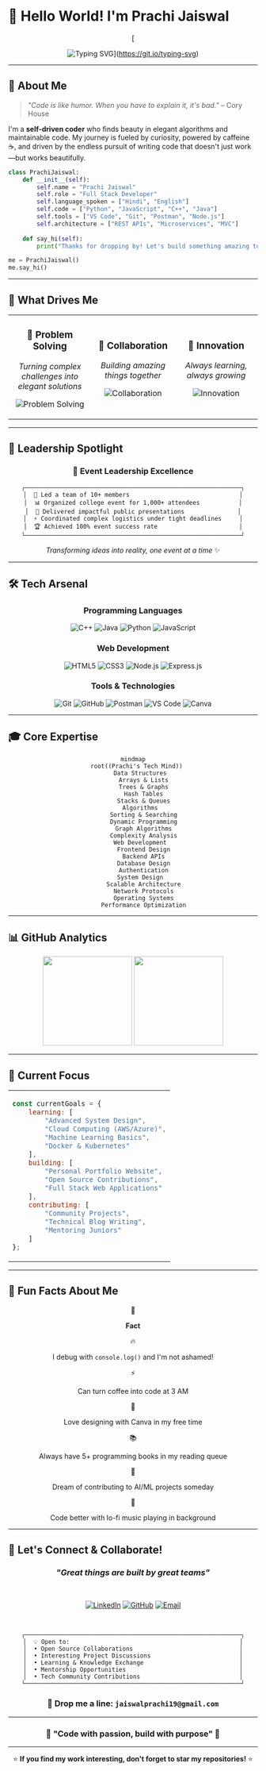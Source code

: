 
# 👋 Hello World! I'm **Prachi Jaiswal**

<div align="center">

[

![Typing SVG](https://readme-typing-svg.herokuapp.com/?font=Fira+Code&weight=600&size=28&duration=3000&pause=1000&color=36BCF7&center=true&vCenter=true&multiline=true&width=600&height=200&lines=Full+Stack+Developer;Algorithm+Enthusiast;Open+Source+Contributor;Problem+Solving+Ninja)](https://git.io/typing-svg)

</div>

----------

## 🎯 **About Me**

> _"Code is like humor. When you have to explain it, it's bad."_ – Cory House

I'm a **self-driven coder** who finds beauty in elegant algorithms and maintainable code. My journey is fueled by curiosity, powered by caffeine ☕, and driven by the endless pursuit of writing code that doesn't just work—but works beautifully.

```python
class PrachiJaiswal:
    def __init__(self):
        self.name = "Prachi Jaiswal"
        self.role = "Full Stack Developer"
        self.language_spoken = ["Hindi", "English"]
        self.code = ["Python", "JavaScript", "C++", "Java"]
        self.tools = ["VS Code", "Git", "Postman", "Node.js"]
        self.architecture = ["REST APIs", "Microservices", "MVC"]
        
    def say_hi(self):
        print("Thanks for dropping by! Let's build something amazing together 🚀")

me = PrachiJaiswal()
me.say_hi()

```

----------

## 🌟 **What Drives Me**

<table> <tr> <td width="33%" align="center">

### 🧠 **Problem Solving**

_Turning complex challenges into elegant solutions_

![Problem Solving](https://img.shields.io/badge/Mindset-Growth-brightgreen?style=for-the-badge)

</td> <td width="33%" align="center">

### 🤝 **Collaboration**

_Building amazing things together_

![Collaboration](https://img.shields.io/badge/Team-Player-blue?style=for-the-badge)

</td> <td width="33%" align="center">

### 🚀 **Innovation**

_Always learning, always growing_

![Innovation](https://img.shields.io/badge/Always-Learning-orange?style=for-the-badge)

</td> </tr> </table>

----------

## 💼 **Leadership Spotlight**

<div align="center">

### 🎪 **Event Leadership Excellence**

```
┌─────────────────────────────────────────────────────────────┐
│  🎯 Led a team of 10+ members                               │
│  📊 Organized college event for 1,000+ attendees           │
│  🎤 Delivered impactful public presentations               │
│  ⚡ Coordinated complex logistics under tight deadlines     │
│  🏆 Achieved 100% event success rate                       │
└─────────────────────────────────────────────────────────────┘

```

_Transforming ideas into reality, one event at a time_ ✨

</div>

----------

## 🛠️ **Tech Arsenal**

<div align="center">

### **Programming Languages**

![C++](https://img.shields.io/badge/C%2B%2B-00599C?style=for-the-badge&logo=c%2B%2B&logoColor=white) ![Java](https://img.shields.io/badge/Java-ED8B00?style=for-the-badge&logo=openjdk&logoColor=white) ![Python](https://img.shields.io/badge/Python-3776AB?style=for-the-badge&logo=python&logoColor=white) ![JavaScript](https://img.shields.io/badge/JavaScript-F7DF1E?style=for-the-badge&logo=javascript&logoColor=black)

### **Web Development**

![HTML5](https://img.shields.io/badge/HTML5-E34F26?style=for-the-badge&logo=html5&logoColor=white) ![CSS3](https://img.shields.io/badge/CSS3-1572B6?style=for-the-badge&logo=css3&logoColor=white) ![Node.js](https://img.shields.io/badge/Node.js-43853D?style=for-the-badge&logo=node.js&logoColor=white) ![Express.js](https://img.shields.io/badge/Express.js-404D59?style=for-the-badge)

### **Tools & Technologies**

![Git](https://img.shields.io/badge/Git-F05032?style=for-the-badge&logo=git&logoColor=white) ![GitHub](https://img.shields.io/badge/GitHub-100000?style=for-the-badge&logo=github&logoColor=white) ![Postman](https://img.shields.io/badge/Postman-FF6C37?style=for-the-badge&logo=postman&logoColor=white) ![VS Code](https://img.shields.io/badge/VS_Code-007ACC?style=for-the-badge&logo=visual-studio-code&logoColor=white) ![Canva](https://img.shields.io/badge/Canva-%2300C4CC.svg?style=for-the-badge&logo=Canva&logoColor=white)

</div>

----------

## 🎓 **Core Expertise**

<div align="center">

```mermaid
mindmap
  root((Prachi's Tech Mind))
    Data Structures
      Arrays & Lists
      Trees & Graphs
      Hash Tables
      Stacks & Queues
    Algorithms
      Sorting & Searching
      Dynamic Programming
      Graph Algorithms
      Complexity Analysis
    Web Development
      Frontend Design
      Backend APIs
      Database Design
      Authentication
    System Design
      Scalable Architecture
      Network Protocols
      Operating Systems
      Performance Optimization

```

</div>

----------

## 📊 **GitHub Analytics**

<div align="center"> <img height="180em" src="https://github-readme-stats.vercel.app/api?username=jaiswalprachi19&show_icons=true&hide_border=true&theme=radical&include_all_commits=true&count_private=true"/> <img height="180em" src="https://github-readme-stats.vercel.app/api/top-langs/?username=jaiswalprachi19&exclude_repo=KNN-Image-Classification&show_icons=true&hide_border=true&layout=compact&langs_count=8&theme=radical"/> </div> <div align="center">



</div>

----------

## 🎯 **Current Focus**

<table> <tr> <td>

```javascript
const currentGoals = {
    learning: [
        "Advanced System Design",
        "Cloud Computing (AWS/Azure)",
        "Machine Learning Basics",
        "Docker & Kubernetes"
    ],
    building: [
        "Personal Portfolio Website",
        "Open Source Contributions",
        "Full Stack Web Applications"
    ],
    contributing: [
        "Community Projects",
        "Technical Blog Writing",
        "Mentoring Juniors"
    ]
};

```

</td> </tr> </table>

----------

## 🌈 **Fun Facts About Me**

<div align="center">

🎯

**Fact**

🔥

I debug with `console.log()` and I'm not ashamed!

⚡

Can turn coffee into code at 3 AM

🎨

Love designing with Canva in my free time

📚

Always have 5+ programming books in my reading queue

🤖

Dream of contributing to AI/ML projects someday

🎵

Code better with lo-fi music playing in background

</div>

----------

## 🤝 **Let's Connect & Collaborate!**

<div align="center">

### _"Great things are built by great teams"_

<br/>

[![LinkedIn](https://img.shields.io/badge/LinkedIn-0077B5?style=for-the-badge&logo=linkedin&logoColor=white)](https://www.linkedin.com/in/prachi-jaiswal-142b75278/) [![GitHub](https://img.shields.io/badge/GitHub-100000?style=for-the-badge&logo=github&logoColor=white)](https://github.com/jaiswalprachi19) [![Email](https://img.shields.io/badge/Email-D14836?style=for-the-badge&logo=gmail&logoColor=white)](mailto:jaiswalprachi19@gmail.com)

<br/>

```
┌─────────────────────────────────────────────────────────────┐
│  💡 Open to:                                                │
│  • Open Source Collaborations                              │
│  • Interesting Project Discussions                         │
│  • Learning & Knowledge Exchange                           │
│  • Mentorship Opportunities                                │
│  • Tech Community Contributions                            │
└─────────────────────────────────────────────────────────────┘

```

### 📧 **Drop me a line:** `jaiswalprachi19@gmail.com`

</div>

----------

<div align="center">

### 🌟 **"Code with passion, build with purpose"** 🌟

----------

⭐ **If you find my work interesting, don't forget to star my repositories!** ⭐

</div>
